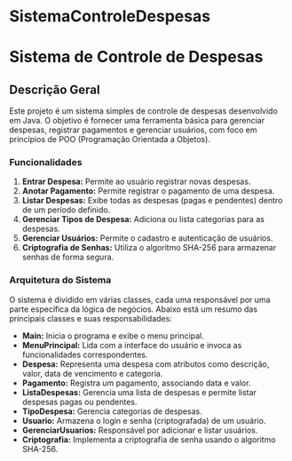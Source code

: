 # SistemaControleDespesas



# Sistema de Controle de Despesas

## Descrição Geral
Este projeto é um sistema simples de controle de despesas desenvolvido em Java. O objetivo é fornecer uma ferramenta básica para gerenciar despesas, registrar pagamentos e gerenciar usuários, com foco em princípios de POO (Programação Orientada a Objetos).

### Funcionalidades
1. **Entrar Despesa:** Permite ao usuário registrar novas despesas.
2. **Anotar Pagamento:** Permite registrar o pagamento de uma despesa.
3. **Listar Despesas:** Exibe todas as despesas (pagas e pendentes) dentro de um período definido.
4. **Gerenciar Tipos de Despesa:** Adiciona ou lista categorias para as despesas.
5. **Gerenciar Usuários:** Permite o cadastro e autenticação de usuários.
6. **Criptografia de Senhas:** Utiliza o algoritmo SHA-256 para armazenar senhas de forma segura.

### Arquitetura do Sistema
O sistema é dividido em várias classes, cada uma responsável por uma parte específica da lógica de negócios. Abaixo está um resumo das principais classes e suas responsabilidades:

- **Main:** Inicia o programa e exibe o menu principal.
- **MenuPrincipal:** Lida com a interface do usuário e invoca as funcionalidades correspondentes.
- **Despesa:** Representa uma despesa com atributos como descrição, valor, data de vencimento e categoria.
- **Pagamento:** Registra um pagamento, associando data e valor.
- **ListaDespesas:** Gerencia uma lista de despesas e permite listar despesas pagas ou pendentes.
- **TipoDespesa:** Gerencia categorias de despesas.
- **Usuario:** Armazena o login e senha (criptografada) de um usuário.
- **GerenciarUsuarios:** Responsável por adicionar e listar usuários.
- **Criptografia:** Implementa a criptografia de senha usando o algoritmo SHA-256.







